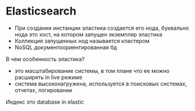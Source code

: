 # Elasticsearch 

- При создании инстанции эластика создается его нода, буквально нода это хост, на котором запущен экземпляр эластика
- Коллекция запущенных нод называется кластером
- NoSQL документоориентированная бд

В чем особенность эластика?
- это масштабирование системы, в том плане что ее можно расширять in live режиме
- система высоконагружена, используется в поисковых системах, отчетах, логировании 

Индекс это database in elastic
